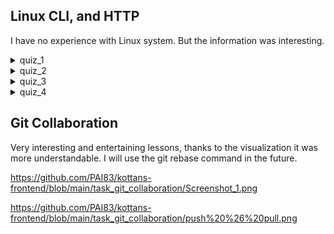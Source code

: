 ## Linux CLI, and HTTP

I have no experience with Linux system. But the information was interesting.

<details><summary>quiz_1</summary>
<p>

![quiz_1](https://github.com/PAI83/kottans-frontend/blob/main/task_linux_cli/quiz_1.png)
</p>
</details>

<details><summary>quiz_2</summary>
<p>

![quiz_2](https://github.com/PAI83/kottans-frontend/blob/main/task_linux_cli/quiz_2.png)
</p>
</details>

<details><summary>quiz_3</summary>
<p>

![quiz_3](https://github.com/PAI83/kottans-frontend/blob/main/task_linux_cli/quiz_3.png)
</p>
</details>

<details><summary>quiz_4</summary>
<p>

![quiz_4](https://github.com/PAI83/kottans-frontend/blob/main/task_linux_cli/quiz_4.png)
</p>
</details>


## Git Collaboration

Very interesting and entertaining lessons, thanks to the visualization it was more understandable. I will use the git rebase command in the future.

https://github.com/PAI83/kottans-frontend/blob/main/task_git_collaboration/Screenshot_1.png

https://github.com/PAI83/kottans-frontend/blob/main/task_git_collaboration/push%20%26%20pull.png
